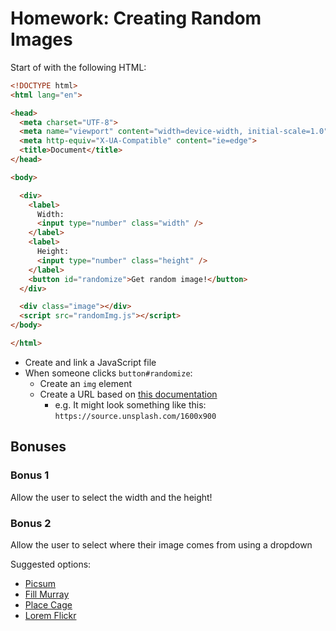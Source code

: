 # Homework: Creating Random Images

Start of with the following HTML:

```html
<!DOCTYPE html>
<html lang="en">

<head>
  <meta charset="UTF-8">
  <meta name="viewport" content="width=device-width, initial-scale=1.0">
  <meta http-equiv="X-UA-Compatible" content="ie=edge">
  <title>Document</title>
</head>

<body>

  <div>
    <label>
      Width:
      <input type="number" class="width" />
    </label>
    <label>
      Height:
      <input type="number" class="height" />
    </label>
    <button id="randomize">Get random image!</button>
  </div>

  <div class="image"></div>
  <script src="randomImg.js"></script>
</body>

</html>
```

- Create and link a JavaScript file
- When someone clicks `button#randomize`:
  - Create an `img` element
  - Create a URL based on [this documentation](https://source.unsplash.com/)
    - e.g. It might look something like this: `https://source.unsplash.com/1600x900`

## Bonuses

### Bonus 1

Allow the user to select the width and the height!

### Bonus 2

Allow the user to select where their image comes from using a dropdown

Suggested options:

- [Picsum](https://picsum.photos/)
- [Fill Murray](http://www.fillmurray.com/)
- [Place Cage](http://www.placecage.com/)
- [Lorem Flickr](https://loremflickr.com/)
